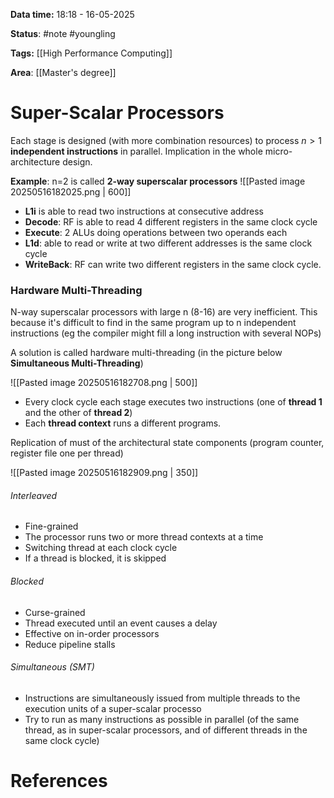 **Data time:** 18:18 - 16-05-2025

**Status**: #note #youngling 

**Tags:** [[High Performance Computing]]

**Area**: [[Master's degree]]
# Super-Scalar Processors

Each stage is designed (with more combination resources) to process $n > 1$ **independent instructions** in parallel. Implication in the whole micro-architecture design. 

**Example**: n=2 is called **2-way superscalar processors**
![[Pasted image 20250516182025.png | 600]]

- **L1i** is able to read two instructions at consecutive address
- **Decode**: RF is able to read 4 different registers in the same clock cycle
- **Execute**: 2 ALUs doing operations between two operands each
- **L1d**: able to read or write at two different addresses is the same clock cycle
- **WriteBack**: RF can write two different registers in the same clock cycle.

### Hardware Multi-Threading
N-way superscalar processors with large n (8-16) are very inefficient. This because it's difficult to find in the same program up to n independent instructions (eg the compiler might fill a long instruction with several NOPs) 

A solution is called hardware multi-threading (in the picture below **Simultaneous Multi-Threading**)

![[Pasted image 20250516182708.png | 500]]

- Every clock cycle each stage executes two instructions (one of **thread 1** and the other of **thread 2**)
- Each **thread context** runs a different programs.

Replication of must of the architectural state components (program counter, register file one per thread)

![[Pasted image 20250516182909.png | 350]]

###### Interleaved
- Fine-grained
- The processor runs two or more thread contexts at a time 
- Switching thread at each clock cycle
- If a thread is blocked, it is skipped
###### Blocked
- Curse-grained
- Thread executed until an event causes a delay
- Effective on in-order processors
- Reduce pipeline stalls
###### Simultaneous (SMT)
- Instructions are simultaneously issued from multiple threads to the execution units of a super-scalar processo
- Try to run as many instructions as possible in parallel (of the same thread, as in super-scalar processors, and of different threads in the same clock cycle)

# References